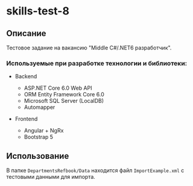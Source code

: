 # skills-test-8

## Описание

Тестовое задание на вакансию "Middle C#/.NET6 разработчик".

### Используемые при разработке технологии и библиотеки:

- Backend
  - ASP.NET Core 6.0 Web API
  - ORM Entity Framework Core 6.0
  - Microsoft SQL Server (LocalDB)
  - Automapper

- Frontend
  - Angular + NgRx
  - Bootstrap 5

## Использование

В папке `DepartmentsRefbook/Data` находится файл `ImportExample.xml` с тестовыми данными для импорта.